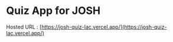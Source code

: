 # Quiz App for JOSH

Hosted URL : [https://josh-quiz-lac.vercel.app/](https://josh-quiz-lac.vercel.app/)

